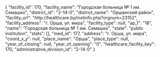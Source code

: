 {
    "facility_id": 170,
    "facility_name": "Городская больница № 1 им. Семашко",
    "district_id": "2-14-0",
    "district_name": "Оршанский район",
    "facility_url": "http:\/\/healthcare.by\/instinfo.php?orgnum=23152",
    "facility_address": "г. Орша, ул. мира",
    "facility_type": null,
    "ap_1": "18",
    "name": "Городская больница № 1 им. Семашко",
    "state": "public institution",
    "stats": [],
    "med_id": 177,
    "address": "г. Орша, ул. мира",
    "coord_x_y": null,
    "place_name": "Орша",
    "place_type": null,
    "year_of_closing": null,
    "year_of_opening": "0",
    "healthcare_facility_key": 170,
    "administrative_division_id": "2-14-0"
}
